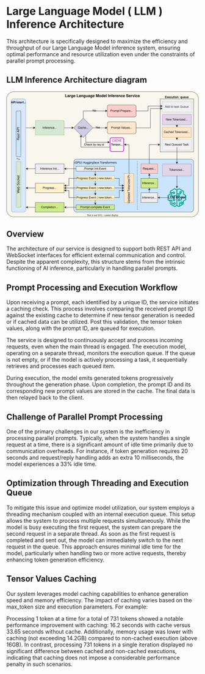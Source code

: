 # Large Language Model ( LLM ) Inference Architecture

This architecture is specifically designed to maximize the efficiency and throughput of our Large Language Model inference system, ensuring optimal performance and resource utilization even under the constraints of parallel prompt processing.

## LLM Inference Architecture diagram

![Alt text](diagrams/llm-inference-diagram-light.svg)

## Overview
The architecture of our service is designed to support both REST API and WebSocket interfaces for efficient external communication and control. Despite the apparent complexity, this structure stems from the intrinsic functioning of AI inference, particularly in handling parallel prompts.


## Prompt Processing and Execution Workflow
Upon receiving a prompt, each identified by a unique ID, the service initiates a caching check. This process involves comparing the received prompt ID against the existing cache to determine if new tensor generation is needed or if cached data can be utilized. Post this validation, the tensor token values, along with the prompt ID, are queued for execution.

The service is designed to continuously accept and process incoming requests, even when the main thread is engaged. The execution model, operating on a separate thread, monitors the execution queue. If the queue is not empty, or if the model is actively processing a task, it sequentially retrieves and processes each queued item.

During execution, the model emits generated tokens progressively throughout the generation phase. Upon completion, the prompt ID and its corresponding new prompt values are stored in the cache. The final data is then relayed back to the client.

## Challenge of Parallel Prompt Processing
One of the primary challenges in our system is the inefficiency in processing parallel prompts. Typically, when the system handles a single request at a time, there is a significant amount of idle time primarily due to communication overheads. For instance, if token generation requires 20 seconds and request/reply handling adds an extra 10 milliseconds, the model experiences a 33% idle time.

## Optimization through Threading and Execution Queue
To mitigate this issue and optimize model utilization, our system employs a threading mechanism coupled with an internal execution queue. This setup allows the system to process multiple requests simultaneously. While the model is busy executing the first request, the system can prepare the second request in a separate thread. As soon as the first request is completed and sent out, the model can immediately switch to the next request in the queue. This approach ensures minimal idle time for the model, particularly when handling two or more active requests, thereby enhancing token generation efficiency.

## Tensor Values Caching
Our system leverages model caching capabilities to enhance generation speed and memory efficiency. The impact of caching varies based on the max_token size and execution parameters. For example:

Processing 1 token at a time for a total of 731 tokens showed a notable performance improvement with caching: 16.2 seconds with cache versus 33.65 seconds without cache. Additionally, memory usage was lower with caching (not exceeding 14.2GB) compared to non-cached execution (above 16GB).
In contrast, processing 731 tokens in a single iteration displayed no significant difference between cached and non-cached executions, indicating that caching does not impose a considerable performance penalty in such scenarios.


